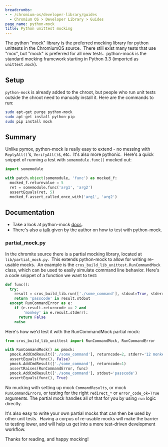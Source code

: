 ```yaml
---
breadcrumbs:
- - /chromium-os/developer-library/guides
  - Chromium OS > Developer Library > Guides
page_name: python-mock
title: Python unittest mocking
---
```


The python "mock" library is the preferred mocking library for python unittests
in the ChromiumOS source.  There still exist many tests that use "mox", but
"mock" is preferred for all new tests.  python-mock is the standard mocking
framework starting in Python 3.3 (imported as `unittest.mock`).

## Setup

`python-mock` is already added to the chroot, but people who run unit tests
outside the chroot need to manually install it. Here are the commands to run:

```bash
sudo apt-get purge python-mock
sudo apt-get install python-pip
sudo pip install mock
```

## Summary

Unlike pymox, python-mock is really easy to extend - no messing with
`ReplyAll()`'s, `VerifyAll()`s, etc.  It's also more pythonic.  Here's a quick
snippet of running a test with `somemodule.func()` mocked out:

```python
import somemodule

with patch.object(somemodule, 'func') as mocked_f:
  mocked_f.returnvalue = 5
  ret = somemodule.func('arg1', 'arg2')
  assertEquals(ret, 5)
  mocked_f.assert_called_once_with('arg1', 'arg2')
```

## Documentation

*   Take a look at python-mock [docs].
*   There's also a [talk] given by the author on how to test with python-mock.

### partial\_mock.py

In the chromite source there is a partial mocking library, located at
`lib/partial_mock.py`.  This extends python-mock to allow for writing
re-usable mocks.  An example is the `cros_build_lib_unittest.RunCommandMock`
class, which can be used to easily simulate command line behavior.
Here's a code snippet of a function we want to test:

```python
def func():
  try:
    result = cros_build_lib.run(['./some_command'], stdout=True, stderr=True)
    return 'passcode' in result.stdout
  except RunCommandError as e:
    if (e.result.returncode == 2 and
        'monkey' in e.result.stderr):
      return False
    raise
```

Here's how we'd test it with the RunCommandMock partial mock:

```python
from cros_build_lib_unittest import RunCommandMock, RunCommandError

with RunCommandMock() as pmock:
  pmock.AddCmdResult(['./some_command'], returncode=2, stderr='12 monkeys')
  assertEquals(func(), False)
  pmock.AddCmdResult(['./some_command'], returncode=1)
  assertRaises(RunCommandError, func)
  pmock.AddCmdResult(['./some_command'], stdout='passcode')
  assertEquals(func(), True)
```

No mucking with setting up mock `CommandResults`, or mock `RunCommandErrors`, or
testing for the right `redirect_*` or `error_code_ok=True` arguments. The
partial mock handles all of that for you by using `run` logic directly.

It's also easy to write your own partial mocks that can then be used by other
unit tests.  Having a corpus of re-usable mocks will make the barrier to testing
lower, and will help us get into a more test-driven development workflow.

Thanks for reading, and happy mocking!

[docs]: https://docs.python.org/3/library/unittest.mock.html
[talk]: https://pyvideo.org/pycon-us-2011/pycon-2011--testing-with-mock.html
